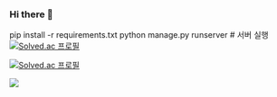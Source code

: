### Hi there 👋

<!--
**soo59599/soo59599** is a ✨ _special_ ✨ repository because its `README.md` (this file) appears on your GitHub profile.

Here are some ideas to get you started:

- 🔭 I’m currently working on ...
- 🌱 I’m currently learning ...
- 👯 I’m looking to collaborate on ...
- 🤔 I’m looking for help with ...
- 💬 Ask me about ...
- 📫 How to reach me: ...
- 😄 Pronouns: ...
- ⚡ Fun fact: ...
-->
pip install -r requirements.txt
python manage.py runserver # 서버 실행
[![Solved.ac
프로필](http://mazassumnida.wtf/api/v2/generate_badge?boj={soo59599})](https://solved.ac/{soo59599})

[![Solved.ac
프로필](http://mazassumnida.wtf/api/mini/generate_badge?boj={soo59599})](https://solved.ac/{soo59599})

<img src="http://mazandi.herokuapp.com/api?handle={soo5959}&theme=warm"/>
